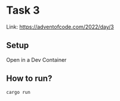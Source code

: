 # Task 3
Link: https://adventofcode.com/2022/day/3

## Setup
Open in a Dev Container

## How to run?
```shell
cargo run
```